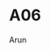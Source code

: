 # A06
<!DOCTYPE html>
<html lang="en">
<head>
  Arun
    <meta charset="UTF-8">
    <title>
      UCID:ass99@njit.edu
      IS117-004
  </title>
</head>
<body>

</body>
</html>
